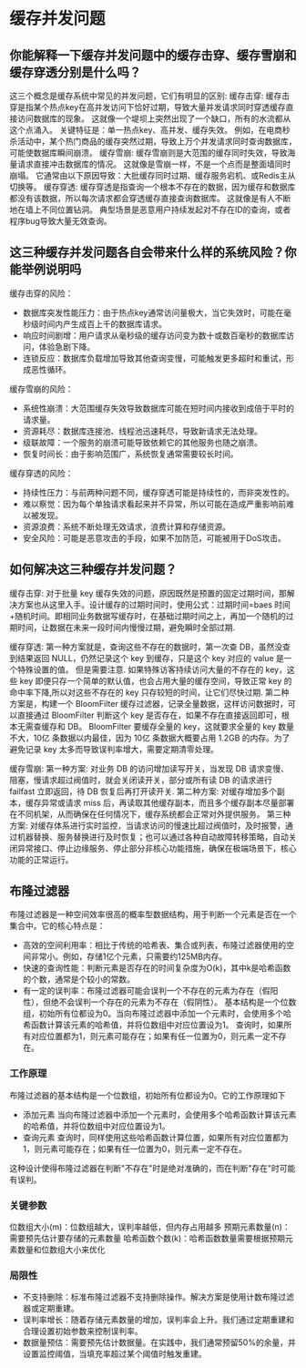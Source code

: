 # 缓存并发问题

## 你能解释一下缓存并发问题中的缓存击穿、缓存雪崩和缓存穿透分别是什么吗？
这三个概念是缓存系统中常见的并发问题，它们有明显的区别:
缓存击穿:
缓存击穿是指某个热点key在高并发访问下恰好过期，导致大量并发请求同时穿透缓存直接访问数据库的现象。
这就像一个堤坝上突然出现了一个缺口，所有的水流都从这个点涌入。
关键特征是：单一热点key、高并发、缓存失效。
例如，在电商秒杀活动中，某个热门商品的缓存突然过期，导致上万个并发请求同时查询数据库，可能使数据库瞬间崩溃。
缓存雪崩:
缓存雪崩则是大范围的缓存同时失效，导致海量请求直接冲击数据库的情况。
这就像是雪崩一样，不是一个点而是整面墙同时崩塌。
它通常由以下原因导致：大批缓存同时过期、缓存服务宕机、或Redis主从切换等。
缓存穿透:
缓存穿透是指查询一个根本不存在的数据，因为缓存和数据库都没有该数据，所以每次请求都会穿透缓存直接查询数据库。
这就像是有人不断地在墙上不同位置钻洞。
典型场景是恶意用户持续发起对不存在ID的查询，或者程序bug导致大量无效查询。


## 这三种缓存并发问题各自会带来什么样的系统风险？你能举例说明吗
缓存击穿的风险：
- 数据库突发性能压力：由于热点key通常访问量极大，当它失效时，可能在毫秒级时间内产生成百上千的数据库请求。
- 响应时间剧增：用户请求从毫秒级的缓存访问变为数十或数百毫秒的数据库访问，体验急剧下降。
- 连锁反应：数据库负载增加导致其他查询变慢，可能触发更多超时和重试，形成恶性循环。

缓存雪崩的风险：
- 系统性崩溃：大范围缓存失效导致数据库可能在短时间内接收到成倍于平时的请求量。
- 资源耗尽：数据库连接池、线程池迅速耗尽，导致新请求无法处理。
- 级联故障：一个服务的崩溃可能导致依赖它的其他服务也随之崩溃。
- 恢复时间长：由于影响范围广，系统恢复通常需要较长时间。

缓存穿透的风险：
- 持续性压力：与前两种问题不同，缓存穿透可能是持续性的，而非突发性的。
- 难以察觉：因为每个单独请求看起来并不异常，所以可能在造成严重影响前难以被发现。
- 资源浪费：系统不断处理无效请求，浪费计算和存储资源。
- 安全风险：可能是恶意攻击的手段，如果不加防范，可能被用于DoS攻击。

## 如何解决这三种缓存并发问题？
缓存击穿:
对于批量 key 缓存失效的问题，原因既然是预置的固定过期时间，那解决方案也从这里入手。设计缓存的过期时间时，使用公式：过期时间=baes 时间+随机时间。即相同业务数据写缓存时，在基础过期时间之上，再加一个随机的过期时间，让数据在未来一段时间内慢慢过期，避免瞬时全部过期.

缓存穿透:
第一种方案就是，查询这些不存在的数据时，第一次查 DB，虽然没查到结果返回 NULL，仍然记录这个 key 到缓存，只是这个 key 对应的 value 是一个特殊设置的值。
但是需要注意.
如果特殊访客持续访问大量的不存在的 key，这些 key 即便只存一个简单的默认值，也会占用大量的缓存空间，导致正常 key 的命中率下降,所以对这些不存在的 key 只存较短的时间，让它们尽快过期.
第二种方案是，构建一个 BloomFilter 缓存过滤器，记录全量数据，这样访问数据时，可以直接通过 BloomFilter 判断这个 key 是否存在，如果不存在直接返回即可，根本无需查缓存和 DB。
BloomFilter 要缓存全量的 key，这就要求全量的 key 数量不大，10亿 条数据以内最佳，因为 10亿 条数据大概要占用 1.2GB 的内存。为了避免记录 key 太多而导致误判率增大，需要定期清零处理。

缓存雪崩:
第一种方案:
对业务 DB 的访问增加读写开关，当发现 DB 请求变慢、阻塞，慢请求超过阀值时，就会关闭读开关，部分或所有读 DB 的请求进行 failfast 立即返回，待 DB 恢复后再打开读开关.
第二种方案:
对缓存增加多个副本，缓存异常或请求 miss 后，再读取其他缓存副本，而且多个缓存副本尽量部署在不同机架，从而确保在任何情况下，缓存系统都会正常对外提供服务。
第三种方案:
对缓存体系进行实时监控，当请求访问的慢速比超过阀值时，及时报警，通过机器替换、服务替换进行及时恢复；也可以通过各种自动故障转移策略，自动关闭异常接口、停止边缘服务、停止部分非核心功能措施，确保在极端场景下，核心功能的正常运行。


## 布隆过滤器
布隆过滤器是一种空间效率很高的概率型数据结构，用于判断一个元素是否在一个集合中。它的核心特点是：
- 高效的空间利用率：相比于传统的哈希表、集合或列表，布隆过滤器使用的空间非常小。例如，存储1亿个元素，只需要约125MB内存。
- 快速的查询性能：判断元素是否存在的时间复杂度为O(k)，其中k是哈希函数的个数，通常是个较小的常数。
- 有一定的误判率：布隆过滤器可能会误判一个不存在的元素为存在（假阳性），但绝不会误判一个存在的元素为不存在（假阴性）。
基本结构是一个位数组，初始所有位都设为0。当向布隆过滤器中添加一个元素时，会使用多个哈希函数计算该元素的哈希值，并将位数组中对应位置设为1。
查询时，如果所有对应位置都为1，则元素可能存在；如果有任一位置为0，则元素一定不存在。

### 工作原理
布隆过滤器的基本结构是一个位数组，初始所有位都设为0。它的工作原理如下
- 添加元素
当向布隆过滤器中添加一个元素时，会使用多个哈希函数计算该元素的哈希值，并将位数组中对应位置设为1。
- 查询元素
查询时，同样使用这些哈希函数计算位置，如果所有对应位置都为1，则元素可能存在；如果有任一位置为0，则元素一定不存在。

这种设计使得布隆过滤器在判断"不存在"时是绝对准确的，而在判断"存在"时可能有误判。

### 关键参数
位数组大小(m)：位数组越大，误判率越低，但内存占用越多
预期元素数量(n)：需要预先估计要存储的元素数量
哈希函数个数(k)：哈希函数数量需要根据预期元素数量和位数组大小来优化

### 局限性
- 不支持删除：标准布隆过滤器不支持删除操作。解决方案是使用计数布隆过滤器或定期重建。
- 误判率增长：随着存储元素数量的增加，误判率会上升。我们通过定期重建和合理设置初始参数来控制误判率。
- 数据量预估：需要预先估计数据量。在实践中，我们通常预留50%的余量，并设置监控阈值，当填充率超过某个阈值时触发重建。



